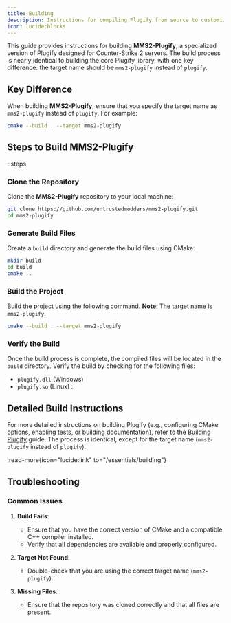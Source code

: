 ```yaml
---
title: Building
description: Instructions for compiling Plugify from source to customize it for specific game modding needs.
icon: lucide:blocks
---
```


This guide provides instructions for building **MMS2-Plugify**, a specialized version of Plugify designed for Counter-Strike 2 servers. The build process is nearly identical to building the core Plugify library, with one key difference: the target name should be `mms2-plugify` instead of `plugify`.

## **Key Difference**
When building **MMS2-Plugify**, ensure that you specify the target name as `mms2-plugify` instead of `plugify`. For example:

```bash
cmake --build . --target mms2-plugify
```

## **Steps to Build MMS2-Plugify**

::steps
### **Clone the Repository**
Clone the **MMS2-Plugify** repository to your local machine:

```bash
git clone https://github.com/untrustedmodders/mms2-plugify.git
cd mms2-plugify
```

### **Generate Build Files**
Create a `build` directory and generate the build files using CMake:

```bash
mkdir build
cd build
cmake ..
```

### **Build the Project**
Build the project using the following command. **Note**: The target name is `mms2-plugify`.

```bash
cmake --build . --target mms2-plugify
```

### **Verify the Build**
Once the build process is complete, the compiled files will be located in the `build` directory. Verify the build by checking for the following files:
- `plugify.dll` (Windows)
- `plugify.so` (Linux)
::

## **Detailed Build Instructions**
For more detailed instructions on building Plugify (e.g., configuring CMake options, enabling tests, or building documentation), refer to the [Building Plugify](/essentials/building) guide. The process is identical, except for the target name (`mms2-plugify` instead of `plugify`).

:read-more{icon="lucide:link" to="/essentials/building"}

## **Troubleshooting**

### **Common Issues**
1. **Build Fails**:
    - Ensure that you have the correct version of CMake and a compatible C++ compiler installed.
    - Verify that all dependencies are available and properly configured.

2. **Target Not Found**:
    - Double-check that you are using the correct target name (`mms2-plugify`).

3. **Missing Files**:
    - Ensure that the repository was cloned correctly and that all files are present.
